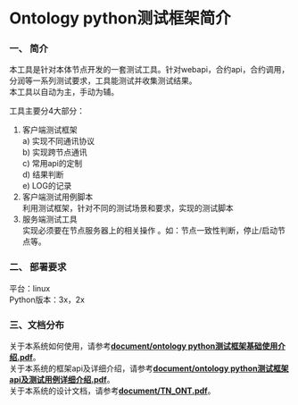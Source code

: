 # Ontology python测试框架简介  
### 一、    简介  
本工具是针对本体节点开发的一套测试工具。针对webapi，合约api，合约调用，分润等一系列测试要求，工具能测试并收集测试结果。  
本工具以自动为主，手动为辅。  

工具主要分4大部分：  

1.  客户端测试框架  
a)	实现不同通讯协议  
b)	实现跨节点通讯  
c)	常用api的定制  
d)	结果判断  
e)	LOG的记录  
2.	客户端测试用例脚本  
利用测试框架，针对不同的测试场景和要求，实现的测试脚本  
3.	服务端测试工具  
实现必须要在节点服务器上的相关操作 。如：节点一致性判断，停止/启动节点等。  

### 二、	部署要求
平台：linux  
Python版本：3x，2x  
### 三、文档分布  
关于本系统如何使用，请参考[**document/ontology python测试框架基础使用介绍.pdf**](https://github.com/ontio-test/test/blob/master/test_tool/document/ontology%20python%E6%B5%8B%E8%AF%95%E6%A1%86%E6%9E%B6%E5%9F%BA%E7%A1%80%E4%BD%BF%E7%94%A8%E4%BB%8B%E7%BB%8D.pdf)。  
关于本系统的框架api及详细介绍，请参考[**document/ontology python测试框架api及测试用例详细介绍.pdf**](https://github.com/ontio-test/test/blob/master/test_tool/document/ontology%20python%E6%B5%8B%E8%AF%95%E6%A1%86%E6%9E%B6api%E5%8F%8A%E6%B5%8B%E8%AF%95%E7%94%A8%E4%BE%8B%E8%AF%A6%E7%BB%86%E4%BB%8B%E7%BB%8D.pdf)。  
关于本系统的设计文档，请参考[**document/TN_ONT.pdf**](https://github.com/ontio-test/test/blob/master/test_tool/document/TN_ONT.pdf)。



